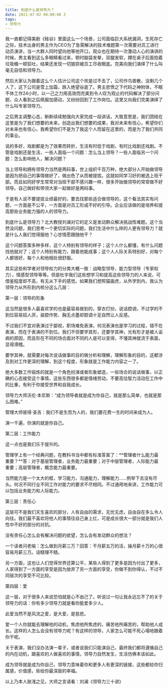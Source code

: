 ```yaml
---
title: 到底什么是领导力？
date: 2021-07-02 08:00:00 Z
tags:
- 领导力
---
```


我一直都记得美剧《硅谷》里面这么一个场景，公司面临巨大系统漏洞，生死存亡之际，技术出身的男主作为CEO为了急需解决的技术难题第一次需要对员工进行动员演讲，当一大群人同时望向他等他开口，观众也在期待一次激动人心的演讲的时候，男主看到这么多眼睛看过来，顿时脑袋发晕，双腿发软，蹲在桌子后面抱着垃圾桶一顿狂吐，结果还发现一切狼狈被员工尽收眼底。完美向我们演绎了什么叫毫无自信和领导力。


然后大家认为跟着这么个人估计公司这个坎是过不去了，公司作鸟兽散，没剩几个人了，这下公司是雪上加霜，跌入绝望谷底了。男主悲愤之下代码之神附体，不眠不休工作24小时，以一己之力用高效而完美到令人叹为观止的代码解决了部分问题，众人看到之后佩服加感动，又纷纷回到了工作岗位。这里又向我们完美演绎了什么叫专家领导力。


之后男主调整心态，断断续续勉强向大家完成一段讲话，大致意思是，我们团结在这里是为了我们想要的未来，创造出我们想要的成果，我对未来有信心，希望你们对未来也有信心，我希望你们不是为了我这个人而留在这里的，而是为了我们共同的事业。


说的多好，戏剧都是为了效果而转折，生活有时低于戏剧，有时比戏剧还戏剧。不管是戏剧还是生活，一些人面临一个问题：怎么当上领导？一些人面临另一个问题：怎么影响他人，解决问题？


当上领导和拥有领导力当然是两码事，世上组织千百万种，绝大部分人开始做领导是因为把自己的事情做好了，做出色了从而被提拔。这就如同学习好的被选上班干部。而且如同好学生常常对当班干部不感兴趣一样，很多开始做领导的常常做不好领导。自己做好和带领大家一起做好是两码事。


于是有人说不要提拔业绩最好的，要去找那些适合做领导的，这个看法其实有问题，一方面是不公平，一方面是对员工形成不好的引导。企业应该做的是培养和提高那些业务能力强的人的领导力。


到底什么是领导力？北大教授刘澜对它的定义是发动群众解决挑战性难题。这个当然没问题，我们思考一个更切实际的问题，我们生活中什么样的人更有领导力？就是什么人我们觉得服他？心甘情愿跟随他干？


这个问题答案多种多样，这个人特别有领导的样子；这个人什么都懂，有什么问题找他就对了；这个人特别有能力，跟着他能成事；这个人人际关系特别好，对每个人都很好，每个人和他相处很舒服。


其实这些和学者对领导权力的分类大概一致：战略型领导，能力型领导（专家权力），情感型领导等等。但是杜宇我们这些想学习和提高这些领导力的人来说，可借鉴程度却不高，有无从下手的感觉。如果我们想照猫画虎，从外学到内，我认为领导力从外形到内核分这么几层：


第一层：领导的形象

这当然是很多人最喜欢学的也是最容易做到的，穿衣打扮，说话腔调，不过学的不到位容易招人厌，装腔作势、胸无点墨却腔调十足自然让人反感。


不过我们不宜对表演过于鄙视，职场难免表演，何况表演也是学习的过程，错不在表演，而在于表演的不到位。我们不但要学其形，还要学其神，光有形才是被人诟病的原因，而且形在不同的场合面对不同的人是可以变得，不懂其神就流于表面，显得滑稽。


要学其神，就需要对每次说话做事的目的做分析和理解，理解形象的目的，这都涉及到对工作更深的理解，到这个程度，形象就是工作能力内容之一了。


绝大多数工作锻炼的就是一个角色扮演或者形象塑造，一些场合的说话做事，以正确的心态接受这个事情，这些东西很多都是情绪劳动，不要高估智力活动在工作中的比重，有利于你接受世界和自我成长。


领导力大师沃伦·本尼斯：“成为领导者就是成为你自己，就是那么简单，也就是那么困难。”


管理大师彼得·圣吉：我们不是生而为人的，我们要花费一生的时间来成为人。


演一千遍，你演的就是你自己。

第二层：工作能力

这一点也是我们乐于提升的。


管理学上有一个经典问题，在教科书当中都有标准答案了：**管理者什么能力最重要？**答：对于基层管理者，业务能力最重要；对于中层管理者，人际能力最重要；高层管理者，概念能力最重要。


当然能力是一个太大的框，学习能力，沟通能力，理解能力……例举下去没有尽头。何况不同行业不同工作对能力的要求不尽相同。不过通用地来讲，工作能力可以包括业务能力和人际能力。


第三层：责任心

这层可不是我们天生喜欢的部分，人有自由的需求，无忧无虑，自由自在多么令人向往。我们最不喜欢将他人的事情往自己身上扛，可是成长很大一部分就是我们人性中不好的部分的对抗。


没有责任心怎么会有解决问题的欲望，怎么会有发动群众的想法？


一个读者问老喻：怎么做到月薪三万？回答：干月薪五万的活，操月薪十万的心很容易月薪三万。话糙理不糙。


另一方面，这也让人们觉得世界还算公平，某些人得到了更多是因为付出了更多，人家得到了一方面的享受是因为放弃了另一方面的享受，你做不到你得认，不过不同层次的享受不可比较。


第四层：爱

这一层，对于很多人来说恐怕就是心不由己了。听说过一句让我永远忘不了的关于领导力的话：你有多少领导力就是看你能爱多少人。


此爱当然不是风流之爱，是大爱，是慈悲。


爱一个人你就能去理解他的动机，焦虑他所焦虑的，痛苦他所痛苦的，帮助他人成长。这样的人怎么会没有领导力呢？有这样的领导，人家怎么可能不死心塌地跟着你干呢。


关于表演，我们没办法演一辈子，或者说我们只能演自己，最终我们都将遵循自己的内在动机，跟喜欢的人做喜欢的事情，领导力自然发生，生活仿佛本该如此。


成为领导就是成为你自己，领导力意味着你和更多人有更深的链接，这些都给你归属感，价值感，些给你最深层的幸福。


以上乃本人肤浅之见，大师之言请看：刘澜《领导力三十讲》
